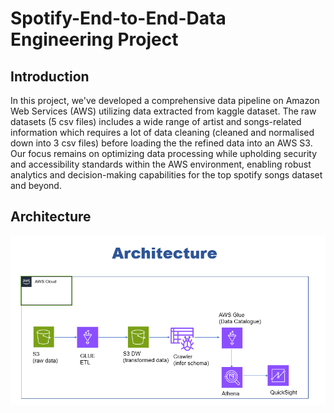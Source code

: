 # Spotify-End-to-End-Data Engineering Project
## Introduction
In this project, we've developed a comprehensive data pipeline on Amazon Web Services (AWS) utilizing data extracted from kaggle dataset. The raw datasets (5 csv files) includes a wide range of artist and songs-related information which requires a lot of data cleaning (cleaned and normalised down into 3 csv files) before loading the the refined data into an AWS S3. Our focus remains on optimizing data processing while upholding security and accessibility standards within the AWS environment, enabling robust analytics and decision-making capabilities for the top spotify songs dataset and beyond.

## Architecture
![Architechtural Diagram](https://github.com/binodkshetry/Spotify-end-to-end-data-engineering-project/blob/main/Architechture.PNG)
